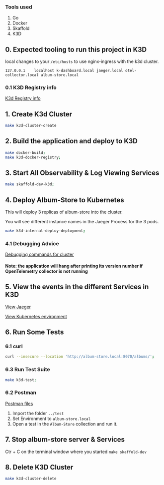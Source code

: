 ### Tools used

1. Go
2. Docker
3. Skaffold
4. K3D

## 0. Expected tooling to run this project in K3D

local changes to your `/etc/hosts` to use nginx-ingress with the k3d cluster.

```127.0.0.1	localhost k-dashboard.local jaeger.local otel-collector.local album-store.local```

### 0.1 K3D Registry info

[K3d Registry info](K3D-registry.md)

## 1. Create K3d Cluster

```bash
make k3d-cluster-create
```

## 2. Build the application and deploy to K3D

```bash
make docker-build;
make k3d-docker-registry;
```

## 3. Start All Observability & Log Viewing Services
 
```bash
make skaffold-dev-k3d;
```

## 4. Deploy Album-Store to Kubernetes

This will deploy 3 replicas of album-store into the cluster. 

You will see different instance names in the Jaeger Process for the 3 pods.

```bash
make k3d-internal-deploy-deployment;
```

### 4.1 Debugging Advice  

[Debugging commands for cluster](K3D-Debugging.md)

#### Note: the application will hang after printing its version number if  OpenTelemetry collector is not running

## 5. View the events in the different Services in K3D

[View Jaeger](http://jaeger.local:8070/search?limit=20&service=album-store)

[View Kubernetes environment](http://k-dashboard:8070/)

## 6. Run Some Tests

### 6.1 curl

```bash
curl --insecure --location 'http://album-store.local:8070/albums/'; 
```

### 6.3 Run Test Suite

```bash
make k3d-test;
```

### 6.2 Postman

[Postman files](../test/postman_collection.json)

1. Import the folder `../test`
1. Set Environment to `album-store.local`
1. Open a test in the `Album-Store` collection and run it.

## 7. Stop album-store server & Services  

Ctr + C on the terminal window where you started `make skaffold-dev`

## 8. Delete K3D Cluster

```bash
make k3d-cluster-delete
```

